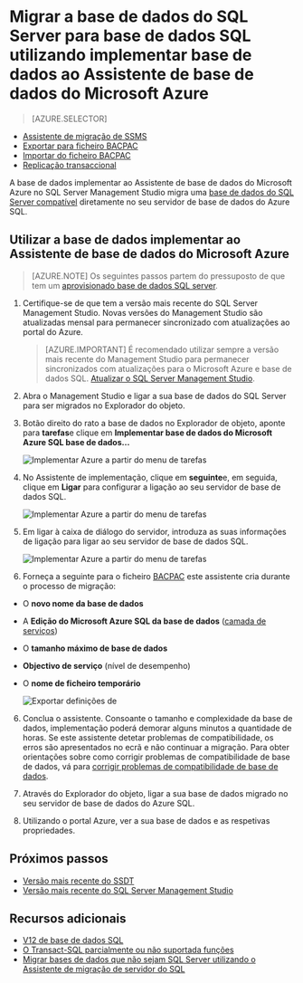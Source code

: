 <properties
   pageTitle="Migrar a base de dados do SQL Server para base de dados SQL utilizando implementar base de dados ao Assistente de base de dados do Microsoft Azure | Microsoft Azure"
   description="Microsoft Azure base de dados SQL, migração de base de dados, o Assistente de base de dados do Microsoft Azure"
   services="sql-database"
   documentationCenter=""
   authors="CarlRabeler"
   manager="jhubbard"
   editor=""/>

<tags
   ms.service="sql-database"
   ms.devlang="NA"
   ms.topic="article"
   ms.tgt_pltfrm="NA"
   ms.workload="sqldb-migrate"
   ms.date="08/24/2016"
   ms.author="carlrab"/>

# <a name="migrate-sql-server-database-to-sql-database-using-deploy-database-to-microsoft-azure-database-wizard"></a>Migrar a base de dados do SQL Server para base de dados SQL utilizando implementar base de dados ao Assistente de base de dados do Microsoft Azure


> [AZURE.SELECTOR]
- [Assistente de migração de SSMS](sql-database-cloud-migrate-compatible-using-ssms-migration-wizard.md)
- [Exportar para ficheiro BACPAC](sql-database-cloud-migrate-compatible-export-bacpac-ssms.md)
- [Importar do ficheiro BACPAC](sql-database-cloud-migrate-compatible-import-bacpac-ssms.md)
- [Replicação transaccional](sql-database-cloud-migrate-compatible-using-transactional-replication.md)

A base de dados implementar ao Assistente de base de dados do Microsoft Azure no SQL Server Management Studio migra uma [base de dados do SQL Server compatível](sql-database-cloud-migrate.md) diretamente no seu servidor de base de dados do Azure SQL.

## <a name="use-the-deploy-database-to-microsoft-azure-database-wizard"></a>Utilizar a base de dados implementar ao Assistente de base de dados do Microsoft Azure

> [AZURE.NOTE] Os seguintes passos partem do pressuposto de que tem um [aprovisionado base de dados SQL server](https://azure.microsoft.com/documentation/learning-paths/sql-database-training-learn-sql-database/).

1. Certifique-se de que tem a versão mais recente do SQL Server Management Studio. Novas versões do Management Studio são atualizadas mensal para permanecer sincronizado com atualizações ao portal do Azure.

    > [AZURE.IMPORTANT] É recomendado utilizar sempre a versão mais recente do Management Studio para permanecer sincronizados com atualizações para o Microsoft Azure e base de dados SQL. [Atualizar o SQL Server Management Studio](https://msdn.microsoft.com/library/mt238290.aspx).

2. Abra o Management Studio e ligar a sua base de dados do SQL Server para ser migrados no Explorador do objeto.
3. Botão direito do rato a base de dados no Explorador de objeto, aponte para **tarefas**e clique em **Implementar base de dados do Microsoft Azure SQL base de dados...**

    ![Implementar Azure a partir do menu de tarefas](./media/sql-database-cloud-migrate/MigrateUsingDeploymentWizard01.png)

4.  No Assistente de implementação, clique em **seguinte**e, em seguida, clique em **Ligar** para configurar a ligação ao seu servidor de base de dados SQL.

    ![Implementar Azure a partir do menu de tarefas](./media/sql-database-cloud-migrate/MigrateUsingDeploymentWizard002.png)

5. Em ligar à caixa de diálogo do servidor, introduza as suas informações de ligação para ligar ao seu servidor de base de dados SQL.

    ![Implementar Azure a partir do menu de tarefas](./media/sql-database-cloud-migrate/MigrateUsingDeploymentWizard00.png)

5.  Forneça a seguinte para o ficheiro [BACPAC](https://msdn.microsoft.com/library/ee210546.aspx#Anchor_4) este assistente cria durante o processo de migração:

 - O **novo nome da base de dados** 
 - A **Edição do Microsoft Azure SQL da base de dados** ([camada de serviços](sql-database-service-tiers.md))
 - O **tamanho máximo de base de dados**
 - **Objectivo de serviço** (nível de desempenho)
 - O **nome de ficheiro temporário**  

    ![Exportar definições de](./media/sql-database-cloud-migrate/MigrateUsingDeploymentWizard02.png)

6.  Conclua o assistente. Consoante o tamanho e complexidade da base de dados, implementação poderá demorar alguns minutos a quantidade de horas. Se este assistente detetar problemas de compatibilidade, os erros são apresentados no ecrã e não continuar a migração. Para obter orientações sobre como corrigir problemas de compatibilidade de base de dados, vá para [corrigir problemas de compatibilidade de base de dados](sql-database-cloud-migrate-fix-compatibility-issues.md).

7.  Através do Explorador do objeto, ligar a sua base de dados migrado no seu servidor de base de dados do Azure SQL.
8.  Utilizando o portal Azure, ver a sua base de dados e as respetivas propriedades.

## <a name="next-steps"></a>Próximos passos

- [Versão mais recente do SSDT](https://msdn.microsoft.com/library/mt204009.aspx)
- [Versão mais recente do SQL Server Management Studio](https://msdn.microsoft.com/library/mt238290.aspx)

## <a name="additional-resources"></a>Recursos adicionais

- [V12 de base de dados SQL](sql-database-v12-whats-new.md)
- [O Transact-SQL parcialmente ou não suportada funções](sql-database-transact-sql-information.md)
- [Migrar bases de dados que não sejam SQL Server utilizando o Assistente de migração de servidor do SQL](http://blogs.msdn.com/b/ssma/)
